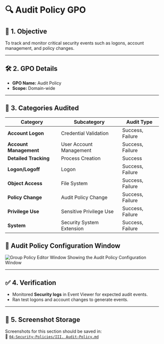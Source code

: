 # 🔍 Audit Policy GPO

## 🎯 1. Objective
To track and monitor critical security events such as logons, account management, and policy changes.

---

## 🛠️ 2. GPO Details
- **GPO Name:** Audit Policy
- **Scope:** Domain-wide

---

## 🔎 3. Categories Audited

| Category                   | Subcategory                         | Audit Type        |
|----------------------------|-------------------------------------|-------------------|
| **Account Logon**          | Credential Validation               | Success, Failure  |
| **Account Management**     | User Account Management             | Success, Failure  |
| **Detailed Tracking**      | Process Creation                    | Success           |
| **Logon/Logoff**           | Logon                               | Success, Failure  |
| **Object Access**          | File System                         | Success, Failure  |
| **Policy Change**          | Audit Policy Change                 | Success, Failure  |
| **Privilege Use**          | Sensitive Privilege Use             | Success, Failure  |
| **System**                 | Security System Extension           | Success, Failure  |

## 📸 Audit Policy Configuration Window

![Group Policy Editor Window Showing the Audit Policy Configuration Window](https://github.com/user-attachments/assets/9d82e1ac-04f2-4c97-be37-abdb595dc055)

---

## ✅ 4. Verification
- Monitored **Security logs** in Event Viewer for expected audit events.
- Ran test logons and account changes to generate events.

---

## 📁 5. Screenshot Storage

Screenshots for this section should be saved in:  
📂 [`04-Security-Policies/III. Audit-Policy.md`](https://github.com/Hugh-Kumbi/Hugh-Kumbi-Active-Directory-Lab/blob/main/04-Security-Policies/III.%20Audit-Policy.md)
